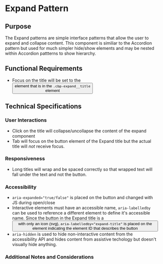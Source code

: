# Expand Pattern

## Purpose

The Expand patterns are simple interface patterns that allow the user to expand and collapse content. This component is similiar to the Accordion pattern but used for much simpler hide/show elements and may be nested within Accordion pattterns to show hierarchy.

## Functional Requirements

* Focus on the title will be set to the <button> element that is in the `.cbp-expand__title` <div> element

## Technical Specifications

### User Interactions

* Click on the title will collapse/uncollapse the content of the expand component
* Tab will focus on the button element of the Expand title but the actual title will *not* receive focus. 

### Responsiveness

* Long titles will wrap and be spaced correctly so that wrapped text will fall under the text and not the button.

### Accessibility

* `aria-expanded="true/false"` is placed on the button and changed with JS during open/close
* Interactive elements must have an accessible name, `aria-labelledby` can be used to reference a different element to define it's accessible name. Since the button in the Expand title is a <button> with only an icon (svg), `aria-labelledby="expand-title"` is placed on the <span> element indicating the element ID that describes the button 
* `aria-hidden` is used to hide non-interactive content from the accessibility API and hides content from assistive techology but doesn't visually hide anything. 

### Additional Notes and Considerations